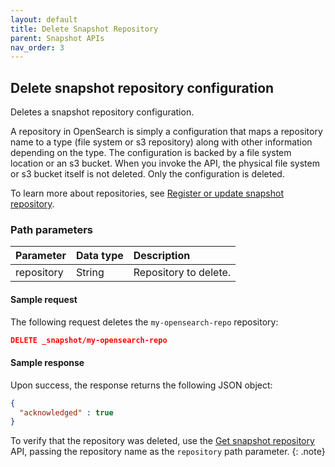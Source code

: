 ```yaml
---
layout: default
title: Delete Snapshot Repository
parent: Snapshot APIs
nav_order: 3
---
```


## Delete snapshot repository configuration

 Deletes a snapshot repository configuration.  
 
 A repository in OpenSearch is simply a configuration that maps a repository name to a type (file system or s3 repository) along with other information depending on the type. The configuration is backed by a file system location or an s3 bucket. When you invoke the API, the physical file system or s3 bucket itself is not deleted. Only the configuration is deleted.

 To learn more about repositories, see [Register or update snapshot repository]({{site.url}}{{site.baseurl}}/api-reference/snapshots/create-repository).

### Path parameters

Parameter | Data type | Description
:--- | :--- | :---
repository | String | Repository to delete. |

#### Sample request

The following request deletes the `my-opensearch-repo` repository:

````json
DELETE _snapshot/my-opensearch-repo
````

#### Sample response

Upon success, the response returns the following JSON object:

````json
{
  "acknowledged" : true
}
````

To verify that the repository was deleted, use the [Get snapshot repository]({{site.url}}{{site.baseurl}}/api-reference/snapshots/get-snapshot-repository) API, passing the repository name as the `repository` path parameter.
{: .note}